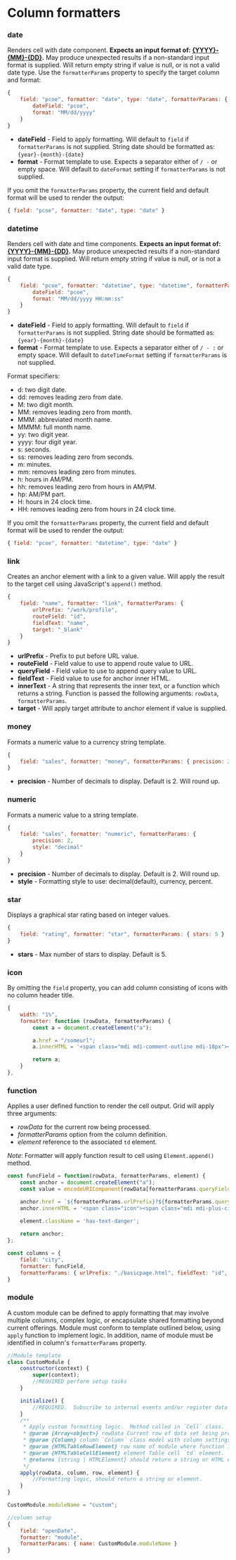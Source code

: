 # Column formatters
### date
Renders cell with date component. **Expects an input format of: [{YYYY}-{MM}-{DD}](https://tc39.es/ecma262/multipage/numbers-and-dates.html#sec-date-time-string-format).**  May produce unexpected results if a non-standard input format is supplied.  Will return empty string if value is null, or is not a valid date type.  Use the ```formatterParams``` property to specify the target column and format:
```js
{
    field: "pcoe", formatter: "date", type: "date", formatterParams: {
        dateField: "pcoe",
        format: "MM/dd/yyyy"
    }
}
```
- **dateField** - Field to apply formatting.  Will default to ```field``` if ```formatterParams``` is not supplied.  String date should be formatted as: `{year}-{month}-{date}`
- **format** - Format template to use.  Expects a separator either of ` / - ` or empty space.  Will default to ```dateFormat``` setting if ```formatterParams``` is not supplied.

If you omit the ```formatterParams``` property, the current field and default format will be used to render the output:
```js
{ field: "pcoe", formatter: "date", type: "date" }
```

### datetime
Renders cell with date and time components.  **Expects an input format of: [{YYYY}-{MM}-{DD}](https://tc39.es/ecma262/multipage/numbers-and-dates.html#sec-date-time-string-format).**  May produce unexpected results if a non-standard input format is supplied. Will return empty string if value is null, or is not a valid date type.
```js
{
    field: "pcoe", formatter: "datetime", type: "datetime", formatterParams: {
        dateField: "pcoe",
        format: "MM/dd/yyyy HH:mm:ss"
    }
}
```
- **dateField** - Field to apply formatting.  Will default to ```field``` if ```formatterParams``` is not supplied.  String date should be formatted as: `{year}-{month}-{date}`
- **format** - Format template to use.  Expects a separator either of ` / - : ` or empty space.  Will default to ```dateTimeFormat``` setting if ```formatterParams``` is not supplied.

Format specifiers:
- d: two digit date.
- dd: removes leading zero from date.
- M: two digit month.
- MM: removes leading zero from month.
- MMM: abbreviated month name.
- MMMM: full month name.
- yy: two digit year.
- yyyy: four digit year.
- s: seconds.
- ss: removes leading zero from seconds.
- m: minutes.
- mm: removes leading zero from minutes.
- h: hours in AM/PM.
- hh: removes leading zero from hours in AM/PM.
- hp: AM/PM part.
- H: hours in 24 clock time.
- HH: removes leading zero from hours in 24 clock time.


If you omit the ```formatterParams``` property, the current field and default format will be used to render the output:
```js
{ field: "pcoe", formatter: "datetime", type: "date" }
```

### link
Creates an anchor element with a link to a given value.  Will apply the result to the target cell using JavaScript's `append()` method.
```js
{
    field: "name", formatter: "link", formatterParams: {
        urlPrefix: "/work/profile",
        routeField: "id",
        fieldText: "name", 
        target: "_blank"
    }
}
```
- **urlPrefix** - Prefix to put before URL value.
- **routeField** - Field value to use to append route value to URL.
- **queryField** - Field value to use to append query value to URL.
- **fieldText** - Field value to use for anchor inner HTML.
- **innerText** - A string that represents the inner text, or a function which returns a string.  Function is passed the following arguments: `rowData`, `formatterParams`.
- **target** - Will apply target attribute to anchor element if value is supplied.

### money
Formats a numeric value to a currency string template.
```js
{
    field: "sales", formatter: "money", formatterParams: { precision: 2 }
}
```
- **precision** - Number of decimals to display.  Default is 2.  Will round up.

### numeric
Formats a numeric value to a string template.
```js
{
    field: "sales", formatter: "numeric", formatterParams: {
        precision: 2,
        style: "decimal"
    }
}
```
- **precision** - Number of decimals to display.  Default is 2.  Will round up.
- **style** - Formatting style to use: decimal(default), currency, percent.

### star
Displays a graphical star rating based on integer values.
```js
{
    field: "rating", formatter: "star", formatterParams: { stars: 5 }
}
```
- **stars** - Max number of stars to display.  Default is 5.

### icon
By omitting the `field` property, you can add column consisting of icons with no column header title.
```js
{
    width: "1%",
    formatter: function (rowData, formatterParams) {
        const a = document.createElement("a");

        a.href = "/someurl";
        a.innerHTML = '<span class="mdi mdi-comment-outline mdi-18px"></span>';

        return a;
    }
},
```

### function
Applies a user defined function to render the cell output.  Grid will apply three arguments: 
- *rowData* for the current row being processed.
- *formatterParams* option from the column definition.
- *element* reference to the associated `td` element.

*Note*: Formatter will apply function result to cell using ``Element.append()`` method.
```js
const funcField = function(rowData, formatterParams, element) {
    const anchor = document.createElement("a");
    const value = encodeURIComponent(rowData[formatterParams.queryField]);

    anchor.href = `${formatterParams.urlPrefix}?${formatterParams.queryField}=${value}`;
    anchor.innerHTML = '<span class="icon"><span class="mdi mdi-plus-circle"></span></span>';
    
    element.className = 'has-text-danger';

    return anchor;
};

const columns = {
    field: "city", 
    formatter: funcField,
    formatterParams: { urlPrefix: "./basicpage.html", fieldText: "id", queryField: "id" } 
}
```

### module
A custom module can be defined to apply formatting that may involve multiple columns, complex logic, or encapsulate shared formatting beyond current offerings.  Module must conform to template outlined below, using `apply` function to implement logic.  In addition, name of module must be identified in column's `formatterParams` property.
```js
//Module template
class CustomModule {
    constructor(context) {
        super(context);
        //REQUIRED perform setup tasks
    }

    initialize() {
        //REQUIRED.  Subscribe to internal events and/or register data handlers.
    }
    /**
     * Apply custom formatting logic.  Method called in `Cell` class.
     * @param {Array<object>} rowData Current row of data set being processed.
     * @param {Column} column `Column` class model with column settings.
     * @param {HTMLTableRowElement} row name of module where function is being called.
     * @param {HTMLTableCellElement} element Table cell `td` element.
     * @returns {string | HTMLElement} should return a string or HTML element.
     */
    apply(rowData, column, row, element) {
        //Formatting logic, should return a string or element.
    }
}

CustomModule.moduleName = "custom";

//column setup
{
    field: "openDate",
    formatter: "module",
    formatterParams: { name: CustomModule.moduleName }
}
```